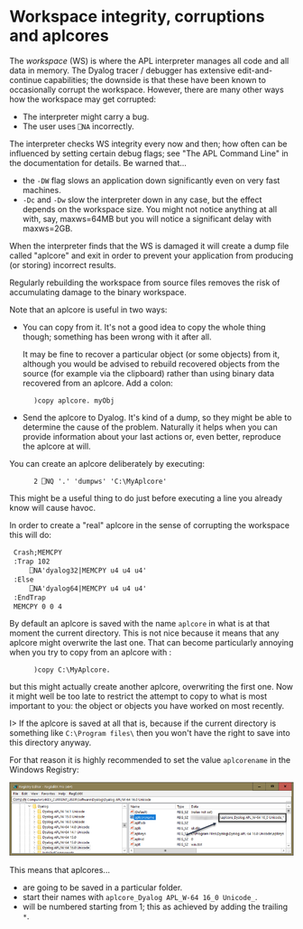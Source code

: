 # Workspace integrity, corruptions and aplcores

The _workspace_ (WS) is where the APL interpreter manages all code and all data in memory. The Dyalog tracer / debugger has extensive edit-and-continue capabilities; the downside is that these have been known to occasionally corrupt the workspace. However, there are many other ways how the workspace may get corrupted:

* The interpreter might carry a bug.
* The user uses `⎕NA` incorrectly.

The interpreter checks WS integrity every now and then; how often can be influenced by setting certain debug flags; see "The APL Command Line" in the documentation for details. Be warned that...

* the `-DW` flag slows an application down significantly even on very fast machines.
* `-Dc` and `-Dw` slow the interpreter down in any case, but the effect depends on the workspace size. You might not notice anything at all with, say, maxws=64MB but you will notice a significant delay with maxws=2GB.

When the interpreter finds that the WS is damaged it will create a dump file called "aplcore" and exit in order to prevent your application from producing (or storing) incorrect results.

Regularly rebuilding the workspace from source files removes the risk of accumulating damage to the binary workspace.

Note that an aplcore is useful in two ways: 

* You can copy from it. It's not a good idea to copy the whole thing though; something has been wrong with it after all. 

  It may be fine to recover a particular object (or some objects) from it, although you would be advised to rebuild recovered objects from the source (for example via the clipboard) rather than using binary data recovered from an aplcore. Add a colon: 

 ~~~
       )copy aplcore. myObj
 ~~~

* Send the aplcore to Dyalog. It's kind of a dump, so they might be able to determine the cause of the problem. Naturally it helps when you can provide information about your last actions or, even better, reproduce the aplcore at will.

You can create an aplcore deliberately by executing:

~~~
      2 ⎕NQ '.' 'dumpws' 'C:\MyAplcore'
~~~

This might be a useful thing to do just before executing a line you already know will cause havoc.

In order to create a "real" aplcore in the sense of corrupting the workspace this will do:

~~~
 Crash;MEMCPY
 :Trap 102
     ⎕NA'dyalog32|MEMCPY u4 u4 u4'
 :Else
     ⎕NA'dyalog64|MEMCPY u4 u4 u4'
 :EndTrap
 MEMCPY 0 0 4
 ~~~
 
 By default an aplcore is saved with the name `aplcore` in what is at that moment the current directory. This is not nice because it means that any aplcore might overwrite the last one. That can become particularly annoying when you try to copy from an aplcore with :
 
 ~~~
       )copy C:\MyAplcore.
 ~~~
 
 but this might actually create another aplcore, overwriting the first one. Now it might well be too late to restrict the attempt to copy to what is most important to you: the object or objects you have worked on most recently. 
 
 I> If the aplcore is saved at all that is, because if the current directory is something like `C:\Program files\` then you won't have the right to save into this directory anyway.
 
 For that reason it is highly recommended to set the value `aplcorename` in the Windows Registry:

 ![Defining home and names of aplcores](images/aplcore_1.png)
 
 This means that aplcores...

* are going to be saved in a particular folder.
* start their names with `aplcore_Dyalog APL_W-64 16_0 Unicode_`.
* will be numbered starting from 1; this as achieved by adding the trailing `*`.